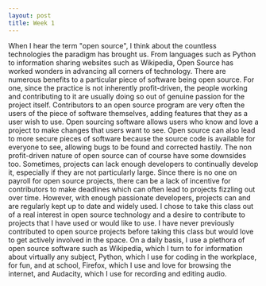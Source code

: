 ```yaml
---
layout: post
title: Week 1
---
```


When I hear the term "open source", I think about the countless technologies the paradigm has brought us. From languages such as Python to information sharing websites such as Wikipedia, Open Source has worked wonders in advancing all corners of technology. There are numerous benefits to a particular piece of software being open source. For one, since the practice is not inherently profit-driven, the people working and contributing to it are usually doing so out of genuine passion for the project itself. Contributors to an open source program are very often the users of the piece of software themselves, adding features that they as a user wish to use. Open sourcing software allows users who know and love a project to make changes that users want to see. Open source can also lead to more secure pieces of software because the source code is available for everyone to see, allowing bugs to be found and corrected hastily. The non profit-driven nature of open source can of course have some downsides too. Sometimes, projects can lack enough developers to continually develop it, especially if they are not particularly large. Since there is no one on payroll for open source projects, there can be a lack of incentive for contributors to make deadlines which can often lead to projects fizzling out over time. However, with enough passionate developers, projects can and are regularly kept up to date and widely used. I chose to take this class out of a real interest in open source technology and a desire to contribute to projects that I have used or would like to use. I have never previously contributed to open source projects before taking this class but would love to get actively involved in the space. On a daily basis, I use a plethora of open source software such as Wikipedia, which I turn to for information about virtually any subject, Python, which I use for coding in the workplace, for fun, and at school, Firefox, which I use and love for browsing the internet, and Audacity, which I use for recording and editing audio.

